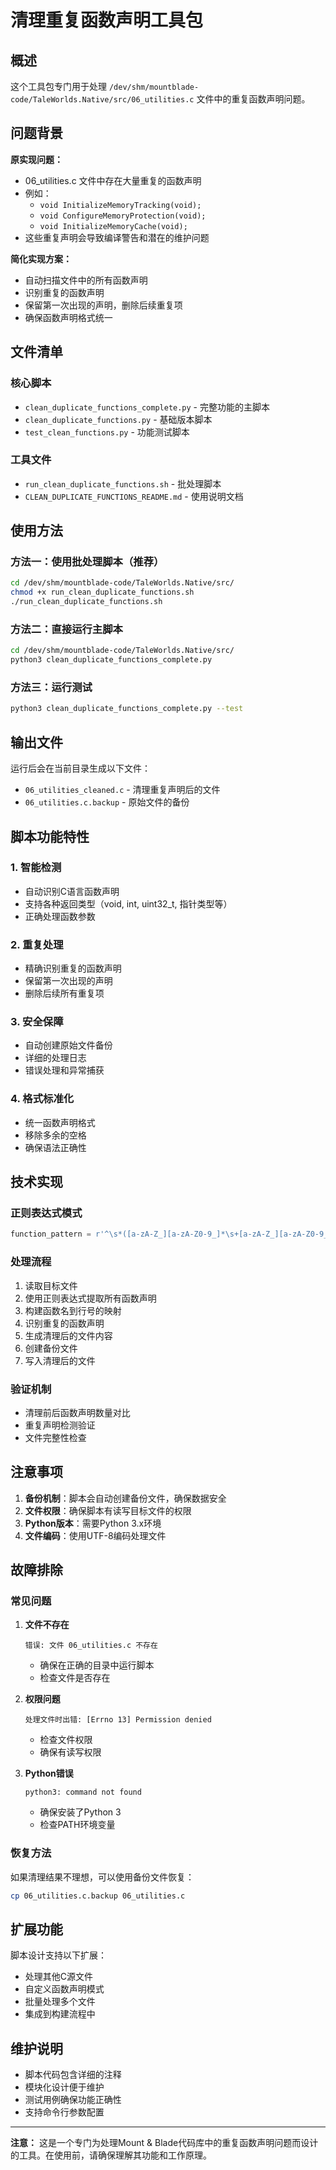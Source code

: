 # 清理重复函数声明工具包

## 概述

这个工具包专门用于处理 `/dev/shm/mountblade-code/TaleWorlds.Native/src/06_utilities.c` 文件中的重复函数声明问题。

## 问题背景

**原实现问题：**
- 06_utilities.c 文件中存在大量重复的函数声明
- 例如：
  - `void InitializeMemoryTracking(void);`
  - `void ConfigureMemoryProtection(void);`
  - `void InitializeMemoryCache(void);`
- 这些重复声明会导致编译警告和潜在的维护问题

**简化实现方案：**
- 自动扫描文件中的所有函数声明
- 识别重复的函数声明
- 保留第一次出现的声明，删除后续重复项
- 确保函数声明格式统一

## 文件清单

### 核心脚本
- `clean_duplicate_functions_complete.py` - 完整功能的主脚本
- `clean_duplicate_functions.py` - 基础版本脚本
- `test_clean_functions.py` - 功能测试脚本

### 工具文件
- `run_clean_duplicate_functions.sh` - 批处理脚本
- `CLEAN_DUPLICATE_FUNCTIONS_README.md` - 使用说明文档

## 使用方法

### 方法一：使用批处理脚本（推荐）

```bash
cd /dev/shm/mountblade-code/TaleWorlds.Native/src/
chmod +x run_clean_duplicate_functions.sh
./run_clean_duplicate_functions.sh
```

### 方法二：直接运行主脚本

```bash
cd /dev/shm/mountblade-code/TaleWorlds.Native/src/
python3 clean_duplicate_functions_complete.py
```

### 方法三：运行测试

```bash
python3 clean_duplicate_functions_complete.py --test
```

## 输出文件

运行后会在当前目录生成以下文件：

- `06_utilities_cleaned.c` - 清理重复声明后的文件
- `06_utilities.c.backup` - 原始文件的备份

## 脚本功能特性

### 1. 智能检测
- 自动识别C语言函数声明
- 支持各种返回类型（void, int, uint32_t, 指针类型等）
- 正确处理函数参数

### 2. 重复处理
- 精确识别重复的函数声明
- 保留第一次出现的声明
- 删除后续所有重复项

### 3. 安全保障
- 自动创建原始文件备份
- 详细的处理日志
- 错误处理和异常捕获

### 4. 格式标准化
- 统一函数声明格式
- 移除多余的空格
- 确保语法正确性

## 技术实现

### 正则表达式模式
```python
function_pattern = r'^\s*([a-zA-Z_][a-zA-Z0-9_]*\s+[a-zA-Z_][a-zA-Z0-9_]*\s*\([^;]*\)\s*;)'
```

### 处理流程
1. 读取目标文件
2. 使用正则表达式提取所有函数声明
3. 构建函数名到行号的映射
4. 识别重复的函数声明
5. 生成清理后的文件内容
6. 创建备份文件
7. 写入清理后的文件

### 验证机制
- 清理前后函数声明数量对比
- 重复声明检测验证
- 文件完整性检查

## 注意事项

1. **备份机制**：脚本会自动创建备份文件，确保数据安全
2. **文件权限**：确保脚本有读写目标文件的权限
3. **Python版本**：需要Python 3.x环境
4. **文件编码**：使用UTF-8编码处理文件

## 故障排除

### 常见问题

1. **文件不存在**
   ```
   错误: 文件 06_utilities.c 不存在
   ```
   - 确保在正确的目录中运行脚本
   - 检查文件是否存在

2. **权限问题**
   ```
   处理文件时出错: [Errno 13] Permission denied
   ```
   - 检查文件权限
   - 确保有读写权限

3. **Python错误**
   ```
   python3: command not found
   ```
   - 确保安装了Python 3
   - 检查PATH环境变量

### 恢复方法

如果清理结果不理想，可以使用备份文件恢复：
```bash
cp 06_utilities.c.backup 06_utilities.c
```

## 扩展功能

脚本设计支持以下扩展：
- 处理其他C源文件
- 自定义函数声明模式
- 批量处理多个文件
- 集成到构建流程中

## 维护说明

- 脚本代码包含详细的注释
- 模块化设计便于维护
- 测试用例确保功能正确性
- 支持命令行参数配置

---

**注意：** 这是一个专门为处理Mount & Blade代码库中的重复函数声明问题而设计的工具。在使用前，请确保理解其功能和工作原理。